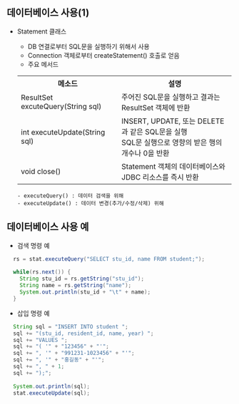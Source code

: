 ## 데이터베이스 사용(1)
- Statement 클래스
  - DB 연결로부터 SQL문을 실행하기 위해서 사용
  - Connection 객체로부터 createStatement() 호출로 얻음
  - 주요 메서드
  <table>
  <th> 메소드
  <th> 설명
  <tr>
    <td> ResultSet excuteQuery(String sql)
    <td> 주어진 SQL문을 실행하고 결과는 ResultSet 객체에 반환
  </tr>
  <tr>
    <td> int executeUpdate(String sql)
    <td> INSERT, UPDATE, 또는 DELETE과 같은 SQL문을 실행 <br/>
         SQL문 실행으로 영향의 받은 행의 개수나 0을 반환
  </tr>
  <tr>
    <td> void close()
    <td> Statement 객체의 데이터베이스와 JDBC 리소스를 즉시 반환
  </tr>
  </table>
  
      - executeQuery() : 데이터 검색을 위해
      - executeUpdate() : 데이터 변경(추가/수정/삭제) 위해

## 데이터베이스 사용 예
- 검색 명령 예
```java
  rs = stat.executeQuery("SELECT stu_id, name FROM student;");
  
  while(rs.next()) {
    String stu_id = rs.getString("stu_id");
    String name = rs.getString("name");
    System.out.println(stu_id + "\t" + name);
  }
```

- 삽입 명령 예
```java
  String sql = "INSERT INTO student ";
  sql += "(stu_id, resident_id, name, year) ";
  sql += "VALUES ";
  sql += "( '" + "123456" + "'";
  sql += ", '" + "991231-1023456" + "'";
  sql += ", '" + "홍길동" + "'";
  sql += ", " + 1;
  sql += ");";
  
  System.out.println(sql);
  stat.executeUpdate(sql);
```
